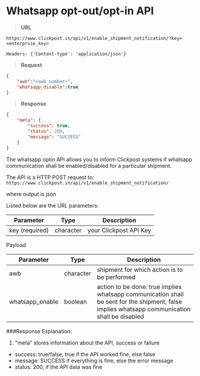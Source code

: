 # Whatsapp opt-out/opt-in API

>__URL__

```
https://www.clickpost.in/api/v1/enable_shipment_notification/?key=<enterprise_key>

Headers: {'Content-type': 'application/json'}
```

>__Request__

```json
{
    "awb":"<awb_number>",
    "whatsapp_disable":true
}
```

>__Response__

```json
{
    "meta": {
        "success": true,
        "status": 200,
        "message": "SUCCESS"
    }
}
```

The whatsapp optin API allows you to inform Clickpost systems if whatsapp communication shall be enabled/disabled for a particular shipment.

The API is a HTTP POST request to:
`https://www.clickpost.in/api/v1/enable_shipment_notification/` 

where output is json

Listed below are the URL parameters:

Parameter | Type | Description
--------- | ---- | -----------
key (required) | character | your Clickpost API Key

Payload

Parameter | Type | Description
--------- | ---- | -----------
awb | character | shipment for which action is to be performed
whatsapp_enable | boolean | action to be done: true implies whatsapp communication shall be sent for the shipment, false implies whatsapp communication shall be disabled


###Response Explanation:

1. "meta" stores information about the API, success or failure
  - success: true/false, true if the API worked fine, else false
  - message: SUCCESS if everything is fine, else the error message 
  - status: 200, if the API data was fine